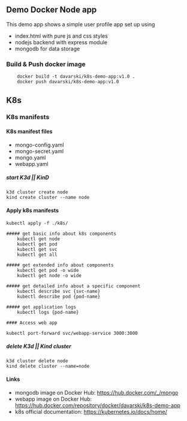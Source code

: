 ## Demo Docker Node app 

This demo app shows a simple user profile app set up using 
- index.html with pure js and css styles
- nodejs backend with express module
- mongodb for data storage

### Build & Push docker image 
```
    docker build -t davarski/k8s-demo-app:v1.0 .
    docker push davarski/k8s-demo-app:v1.0
```  
## K8s 

### K8s manifests

#### K8s manifest files 
- mongo-config.yaml
- mongo-secret.yaml
- mongo.yaml
- webapp.yaml

##### start K3d || KinD
```
k3d cluster create node
kind create cluster --name node
```
#### Apply k8s manifests
```
kubectl apply -f ./k8s/
```
```
##### get basic info about k8s components
    kubectl get node
    kubectl get pod
    kubectl get svc
    kubectl get all

##### get extended info about components
    kubectl get pod -o wide
    kubectl get node -o wide

##### get detailed info about a specific component
    kubectl describe svc {svc-name}
    kubectl describe pod {pod-name}

##### get application logs
    kubectl logs {pod-name}

#### Access web app

kubectl port-forward svc/webapp-service 3000:3000
```
##### delete K3d || Kind cluster
```
k3d cluster delete node
kind delete cluster --name=node
```
#### Links
* mongodb image on Docker Hub: https://hub.docker.com/_/mongo
* webapp image on Docker Hub: https://hub.docker.com/repository/docker/davarski/k8s-demo-app
* k8s official documentation: https://kubernetes.io/docs/home/


